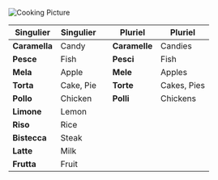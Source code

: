 ![Cooking Picture](http://img.over-blog-kiwi.com/0/57/43/14/20140206/ob_9b7fd2_antipasti-jpg)

|Singulier|Singulier||Pluriel| Pluriel|
|---|---|---|---|---|
|**Caramella**|Candy||**Caramelle**|Candies
|**Pesce** | Fish | |**Pesci** | Fish 
| **Mela** | Apple | | **Mele** | Apples
| **Torta** | Cake, Pie | | **Torte** | Cakes, Pies
| **Pollo** | Chicken | | **Polli** | Chickens
| **Limone** | Lemon
|**Riso** | Rice 
| **Bistecca** | Steak
| **Latte** | Milk
| **Frutta** | Fruit